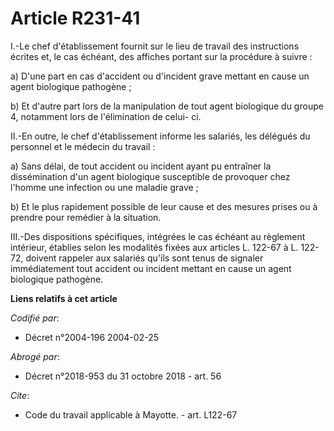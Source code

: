 # Article R231-41

I.-Le chef d'établissement fournit sur le lieu de travail des instructions écrites et, le cas échéant, des affiches portant
sur la procédure à suivre : 

a) D'une part en cas d'accident ou d'incident grave mettant en cause un agent biologique pathogène ; 

b) Et d'autre part lors de la manipulation de tout agent biologique du groupe 4, notamment lors de l'élimination de celui-
ci. 

II.-En outre, le chef d'établissement informe les salariés, les délégués du personnel et le médecin du travail : 

a) Sans délai, de tout accident ou incident ayant pu entraîner la dissémination d'un agent biologique susceptible de
provoquer chez l'homme une infection ou une maladie grave ; 

b) Et le plus rapidement possible de leur cause et des mesures prises ou à prendre pour remédier à la situation. 

III.-Des dispositions spécifiques, intégrées le cas échéant au règlement intérieur, établies selon les modalités fixées aux
articles L. 122-67 à L. 122-72, doivent rappeler aux salariés qu'ils sont tenus de signaler immédiatement tout accident ou
incident mettant en cause un agent biologique pathogène.

**Liens relatifs à cet article**

_Codifié par_:

  - Décret n°2004-196 2004-02-25

_Abrogé par_:

  - Décret n°2018-953 du 31 octobre 2018 - art. 56

_Cite_:

  - Code du travail applicable à Mayotte. - art. L122-67
